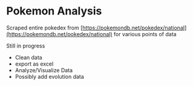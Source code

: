 # Pokemon Analysis

Scraped entire pokedex from [https://pokemondb.net/pokedex/national](https://pokemondb.net/pokedex/national) for various points of data

Still in progress
- Clean data
- export as excel
- Analyze/Visualize Data
- Possibly add evolution data 
